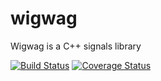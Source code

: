 # wigwag
Wigwag is a C++ signals library

[![Build Status](https://travis-ci.org/koplyarov/wigwag.svg?branch=master)](https://travis-ci.org/koplyarov/wigwag) [![Coverage Status](https://coveralls.io/repos/github/koplyarov/wigwag/badge.svg?branch=master)](https://coveralls.io/github/koplyarov/wigwag?branch=master)
